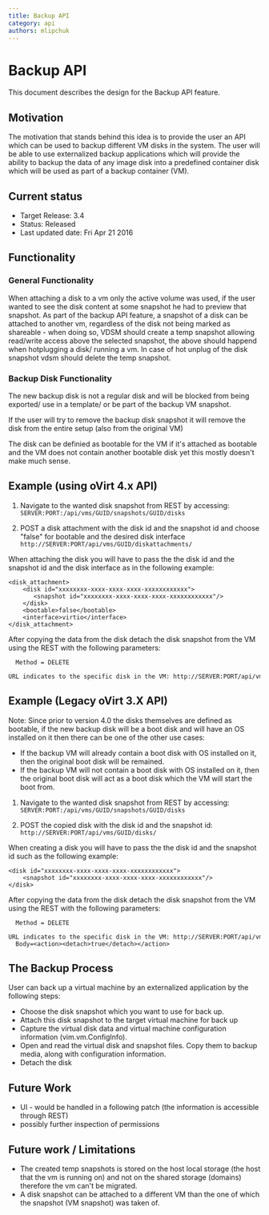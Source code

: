 ```yaml
---
title: Backup API
category: api
authors: mlipchuk
---
```


<!-- TODO: Content review -->

# Backup API

This document describes the design for the Backup API feature.

## Motivation

The motivation that stands behind this idea is to provide the user an API which can be used to backup different VM disks in the system. The user will be able to use externalized backup applications which will provide the ability to backup the data of any image disk into a predefined container disk which will be used as part of a backup container (VM).

## Current status

*   Target Release: 3.4
*   Status: Released
*   Last updated date: Fri Apr 21 2016

## Functionality

### General Functionality

When attaching a disk to a vm only the active volume was used, if the user wanted to see the disk content at some snapshot he had to preview that snapshot.
As part of the backup API feature, a snapshot of a disk can be attached to another vm, regardless of the disk not being marked as shareable - when doing so, VDSM should create a temp snapshot allowing read/write access above the selected snapshot, the above should happend when hotplugging a disk/ running a vm.
In case of hot unplug of the disk snapshot vdsm should delete the temp snapshot.

### Backup Disk Functionality

The new backup disk is not a regular disk and will be blocked from being exported/ use in a template/ or be part of the backup VM snapshot.

If the user will try to remove the backup disk snapshot it will remove the disk from the entire setup (also from the original VM)

The disk can be definied as bootable for the VM if it's attached as bootable and the VM does not contain another bootable disk yet this mostly doesn't make much sense.

## Example (using oVirt 4.x API)

1. Navigate to the wanted disk snapshot from REST by accessing: `SERVER:PORT:/api/vms/GUID/snapshots/GUID/disks`

2. POST a disk attachment with the disk id and the snapshot id and choose "false" for bootable and the desired disk interface `http://SERVER:PORT/api/vms/GUID/diskattachments/`

When attaching the disk you will have to pass the the disk id and the snapshot id and the disk interface as in the following example:

    <disk_attachment>
        <disk id="xxxxxxxx-xxxx-xxxx-xxxx-xxxxxxxxxxxx">
           <snapshot id="xxxxxxxx-xxxx-xxxx-xxxx-xxxxxxxxxxxx"/>
        </disk>
        <bootable>false</bootable>
        <interface>virtio</interface>
    </disk_attachment>

After copying the data from the disk detach the disk snapshot from the VM using the REST with the following parameters:

      Method = DELETE
      URL indicates to the specific disk in the VM: http://SERVER:PORT/api/vms/GUID/diskattachments/GUID

## Example (Legacy oVirt 3.X API)
Note: Since prior to version 4.0 the disks themselves are defined as bootable, if the new backup disk will be a boot disk and will have an OS installed on it then there can be one of the other use cases:

* If the backup VM will already contain a boot disk with OS installed on it, then the original boot disk will be remained.
* If the backup VM will not contain a boot disk with OS installed on it, then the original boot disk will act as a boot disk which the VM will start the boot from.

1. Navigate to the wanted disk snapshot from REST by accessing: `SERVER:PORT:/api/vms/GUID/snapshots/GUID/disks`

2. POST the copied disk with the disk id and the snapshot id: `http://SERVER:PORT/api/vms/GUID/disks/`

When creating a disk you will have to pass the the disk id and the snapshot id such as the following example:

    <disk id="xxxxxxxx-xxxx-xxxx-xxxx-xxxxxxxxxxxx">
        <snapshot id="xxxxxxxx-xxxx-xxxx-xxxx-xxxxxxxxxxxx"/>
    </disk>

After copying the data from the disk detach the disk snapshot from the VM using the REST with the following parameters:

      Method = DELETE
      URL indicates to the specific disk in the VM: http://SERVER:PORT/api/vms/GUID/disks/GUID
      Body=<action><detach>true</detach></action>


## The Backup Process

User can back up a virtual machine by an externalized application by the following steps:

*   Choose the disk snapshot which you want to use for back up.
*   Attach this disk snapshot to the target virtual machine for back up
*   Capture the virtual disk data and virtual machine configuration information (vim.vm.ConfigInfo).
*   Open and read the virtual disk and snapshot files. Copy them to backup media, along with configuration information.
*   Detach the disk

## Future Work

*   UI - would be handled in a following patch (the information is accessible through REST)
*   possibly further inspection of permissions

## Future work / Limitations

*   The created temp snapshots is stored on the host local storage (the host that the vm is running on) and not on the shared storage (domains) therefore the vm can't be migrated.
*   A disk snapshot can be attached to a different VM than the one of which the snapshot (VM snapshot) was taken of.
